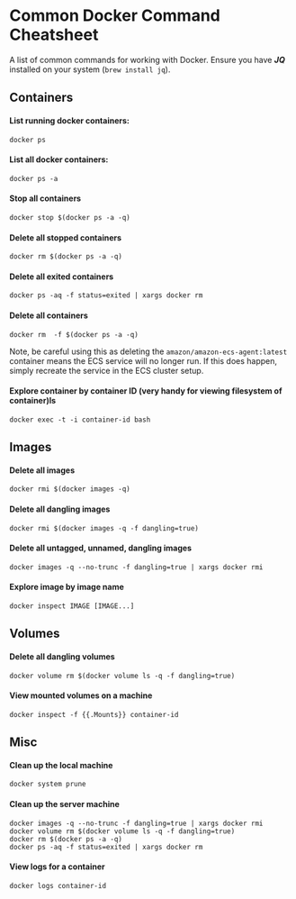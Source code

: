 # Common Docker Command Cheatsheet

A list of common commands for working with Docker. Ensure you have **_JQ_**
installed on your system (`brew install jq`).

## Containers

#### List running docker containers:

`docker ps`

#### List all docker containers:

`docker ps -a`

#### Stop all containers
`docker stop $(docker ps -a -q)`

#### Delete all stopped containers
`docker rm $(docker ps -a -q)`

#### Delete all exited containers
`docker ps -aq -f status=exited | xargs docker rm`

#### Delete all containers
`docker rm  -f $(docker ps -a -q)`

Note, be careful using this as deleting the `amazon/amazon-ecs-agent:latest` container
 means the ECS service will no longer run. If this does happen, simply recreate the
 service in the ECS cluster setup.

#### Explore container by container ID     (very handy for viewing filesystem of container)ls
`docker exec -t -i container-id bash`

## Images

#### Delete all images
`docker rmi $(docker images -q)`

#### Delete all dangling images
`docker rmi $(docker images -q -f dangling=true)`

#### Delete all untagged, unnamed, dangling images
`docker images -q --no-trunc -f dangling=true | xargs docker rmi`

#### Explore image by image name
`docker inspect IMAGE [IMAGE...]`

## Volumes

#### Delete all dangling volumes
`docker volume rm $(docker volume ls -q -f dangling=true)`

#### View mounted volumes on a machine
`docker inspect -f {{.Mounts}} container-id`

## Misc

#### Clean up the local machine
`docker system prune`

#### Clean up the server machine
```
docker images -q --no-trunc -f dangling=true | xargs docker rmi
docker volume rm $(docker volume ls -q -f dangling=true)
docker rm $(docker ps -a -q)
docker ps -aq -f status=exited | xargs docker rm
```

#### View logs for a container
`docker logs container-id`
